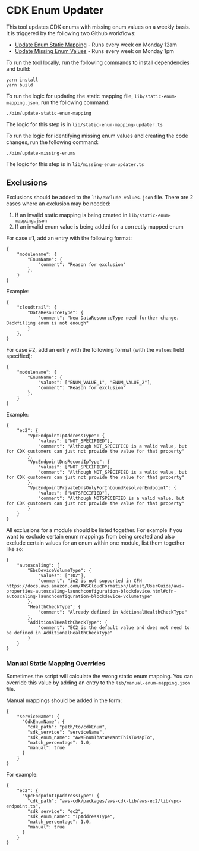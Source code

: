 # CDK Enum Updater

This tool updates CDK enums with missing enum values on a weekly basis. It is triggered by the following two Github workflows:
 * [Update Enum Static Mapping](../../../.github/workflows/enum-static-mapping-updater.yml) - Runs every week on Monday 12am
 * [Update Missing Enum Values](../../../.github/workflows/enum-auto-updater.yml) - Runs every week on Monday 1pm

To run the tool locally, run the following commands to install dependencies and build:

```
yarn install
yarn build
```

To run the logic for updating the static mapping file, `lib/static-enum-mapping.json`, run the following command:
```
./bin/update-static-enum-mapping
```

The logic for this step is in `lib/static-enum-mapping-updater.ts`


To run the logic for identifying missing enum values and creating the code changes, run the following command:
```
./bin/update-missing-enums
```

The logic for this step is in `lib/missing-enum-updater.ts`

## Exclusions
Exclusions should be added to the `lib/exclude-values.json` file. There are 2 cases where an exclusion may be needed:

1. If an invalid static mapping is being created in `lib/static-enum-mapping.json`
2. If an invalid enum value is being added for a correctly mapped enum

For case #1, add an entry with the following format:

```
{
    "modulename": {
        "EnumName": {
            "comment": "Reason for exclusion"
        },
    }
}
```

Example:
```
{
    "cloudtrail": {
        "DataResourceType": {
            "comment": "New DataResourceType need further change. Backfilling enum is not enough"
        }
    },
}
```

For case #2, add an entry with the following format (with the `values` field specified):
```
{
    "modulename": {
        "EnumName": {
            "values": ["ENUM_VALUE_1", "ENUM_VALUE_2"],
            "comment": "Reason for exclusion"
        },
    }
}
```

Example:
```
{
    "ec2": {
        "VpcEndpointIpAddressType": {
            "values": ["NOT_SPECIFIED"],
            "comment": "Although NOT_SPECIFIED is a valid value, but for CDK customers can just not provide the value for that property"
        },
        "VpcEndpointDnsRecordIpType": {
            "values": ["NOT_SPECIFIED"],
            "comment": "Although NOT_SPECIFIED is a valid value, but for CDK customers can just not provide the value for that property"
        },
        "VpcEndpointPrivateDnsOnlyForInboundResolverEndpoint": {
            "values": ["NOTSPECIFIED"],
            "comment": "Although NOTSPECIFIED is a valid value, but for CDK customers can just not provide the value for that property"
        }
    }
}
```

All exclusions for a module should be listed together. For example if you want to exclude certain enum mappings from being created and also exclude certain values for an enum within one module, list them together like so:
```
{
    "autoscaling": {
        "EbsDeviceVolumeType": {
            "values": ["IO2"],
            "comment": "io2 is not supported in CFN https://docs.aws.amazon.com/AWSCloudFormation/latest/UserGuide/aws-properties-autoscaling-launchconfiguration-blockdevice.html#cfn-autoscaling-launchconfiguration-blockdevice-volumetype"
        },
        "HealthCheckType": {
            "comment": "Already defined in AddtionalHealthCheckType"
        },
        "AdditionalHealthCheckType": {
            "comment": "EC2 is the default value and does not need to be defined in AdditionalHealthCheckType"
        }
    }
}
```

### Manual Static Mapping Overrides
Sometimes the script will calculate the wrong static enum mapping. You can override this value by adding an entry to the `lib/manual-enum-mapping.json` file. 

Manual mappings should be added in the form:
```
{
    "serviceName": {
      "CdkEnumName": {
        "cdk_path": "path/to/cdkEnum",
        "sdk_service": "serviceName",
        "sdk_enum_name": "AwsEnumThatWeWantThisToMapTo",
        "match_percentage": 1.0,
        "manual": true
      }
    }
}
```

For example:
```
{
    "ec2": {
      "VpcEndpointIpAddressType": {
        "cdk_path": "aws-cdk/packages/aws-cdk-lib/aws-ec2/lib/vpc-endpoint.ts",
        "sdk_service": "ec2",
        "sdk_enum_name": "IpAddressType",
        "match_percentage": 1.0,
        "manual": true
      }
    }
}
```